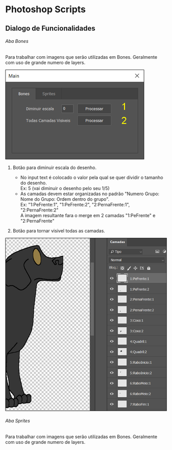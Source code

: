 # Photoshop Scripts

## Dialogo de Funcionalidades

###### Aba Bones
Para trabalhar com imagens que serão utilizadas em Bones. Geralmente com uso de grande numero de layers.

<img src="https://raw.githubusercontent.com/LoveraSantiago/photoshopScripts/develop/imgs/dialog1.png?sanitize=true&raw=true" style="border: 1px solid #000;">

1. Botão para diminuir escala do desenho. 
    - No input text é colocado o valor pela qual se quer dividir o tamanho do desenho.  
      Ex: 5 (vai diminuir o desenho pelo seu 1/5)
    - As camadas devem estar organizadas no padrão "Numero Grupo: Nome do Grupo: Ordem dentro do grupo".  
      Ex: "1:PeFrente:1", "1:PeFrente:2", "2:PernaFrente:1", "2:PernaFrente:2"  
      A imagem resultante fara o merge em 2 camadas "1:PeFrente" e "2:PernaFrente"

2. Botão para tornar visivel todas as camadas.

<img src="https://raw.githubusercontent.com/LoveraSantiago/photoshopScripts/develop/imgs/excamadabones.png?sanitize=true&raw=true" style="border: 1px solid #000;">

###### Aba Sprites
Para trabalhar com imagens que serão utilizadas em Bones. Geralmente com uso de grande numero de layers.
